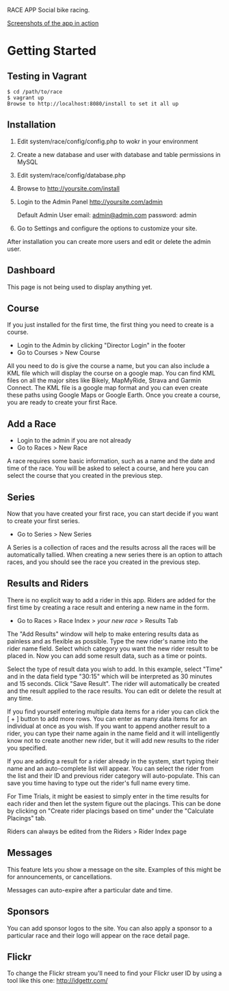 RACE APP
Social bike racing. 

[Screenshots of the app in action](http://imgur.com/a/EfSb9?gallery)

Getting Started
===============

Testing in Vagrant
--------------------

    $ cd /path/to/race
    $ vagrant up
    Browse to http://localhost:8080/install to set it all up


Installation
------------

1.  Edit system/race/config/config.php to wokr in your environment
2.  Create a new database and user with database and table permissions in MySQL
3.  Edit system/race/config/database.php
4.  Browse to http://yoursite.com/install
5.  Login to the Admin Panel http://yoursite.com/admin

    Default Admin User
    email: admin@admin.com
    password: admin

6.  Go to Settings and configure the options to customize your site.

After installation you can create more users and edit or delete the admin user.	

Dashboard
---------
This page is not being used to display anything yet.

Course
------
If you just installed for the first time, the first thing you need to create is a course.

-  Login to the Admin by clicking "Director Login" in the footer
-  Go to Courses > New Course

All you need to do is give the course a name, but you can also include a KML file which will display the course on a google map. You can find KML files on all the major sites like Bikely, MapMyRide, Strava and Garmin Connect. The KML file is a google map format and you can even create these paths using Google Maps or Google Earth.
Once you create a course, you are ready to create your first Race.

Add a Race
----------

-  Login to the admin if you are not already
-  Go to Races > New Race

A race requires some basic information, such as a name and the date and time of the race. You will be asked to select a course, and here you can select the course that you created in the previous step. 

Series
------

Now that you have created your first race, you can start decide if you want to create your first series.

- Go to Series > New Series

A Series is a collection of races and the results across all the races will be automatically tallied. When creating a new series there is an option to attach races, and you should see the race you created in the previous step.


Results and Riders
------------------

There is no explicit way to add a rider in this app. Riders are added for the first time by creating a race result and entering a new name in the form.

- Go to Races > Race Index > *your new race* > Results Tab

The "Add Results" window will help to make entering results data as painless and as flexible as possible. Type the new rider's name into the rider name field. Select which category you want the new rider result to be placed in. Now you can add some result data, such as a time or points. 

Select the type of result data you wish to add. In this example, select "Time" and in the data field type "30:15" which will be interpreted as 30 minutes and 15 seconds. Click "Save Result". The rider will automatically be created and the result applied to the race results. You can edit or delete the result at any time. 

If you find yourself entering multiple data items for a rider you can click the [ + ] button to add more rows. You can enter as many data items for an individual at once as you wish. If you want to append another result to a rider, you can type their name again in the name field and it will intelligently know not to create another new rider, but it will add new results to the rider you specified. 

If you are adding a result for a rider already in the system, start typing their name and an auto-complete list will appear. You can select the rider from the list and their ID and previous rider category will auto-populate. This can save you time having to type out the rider's full name every time.

For Time Trials, it might be easiest to simply enter in the time results for each rider and then let the system figure out the placings. This can be done by clicking on "Create rider placings based on time" under the "Calculate Placings" tab.

Riders can always be edited from the Riders > Rider Index page

Messages
--------

This feature lets you show a message on the site. Examples of this might be for announcements, or cancellations. 

Messages can auto-expire after a particular date and time.

Sponsors
--------

You can add sponsor logos to the site. You can also apply a sponsor to a particular race and their logo will appear on the race detail page.

Flickr
------

To change the Flickr stream you'll need to find your Flickr user ID by using a tool like this one: http://idgettr.com/




